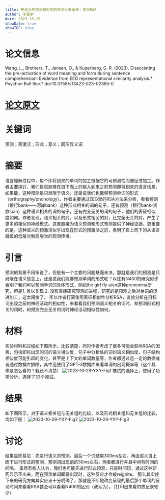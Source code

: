 ```yaml
---
title: 把语义的预测和形式的预测分离出来：使用RSA 
author: 羊星宇
date: 2023-10-29
showDate: true
showTOC: true
---
```

# 论文信息
Wang, L., Brothers, T., Jensen, O., & Kuperberg, G. R. (2023). Dissociating the pre-activation of word meaning and form during sentence comprehension: Evidence from EEG representational similarity analysis.* Psychon Bull Rev.* doi:10.3758/s13423-023-02385-0
# [论文原文](../Source_Files/2023-10-29-YXY.pdf)
# 关键词
预测；预激活；形式；意义；同形异义词
# 摘要
语言理解过程中，每个即将到来的单词的加工根据它的可预测性而被促进加工。作者主要探讨，我们是否能够在自下而上的输入到来之前预测即将到来的语言信息，如果能，这种预测是只局限于语义，还是说我们也能够预测单词的形式（orthography/phonology）。作者主要通过EEG里的RSA方法来分析，看看预测（银行bank——河岸bank）这种形式相关的词的句子，还有预测（银行bank-贷款loan）这种语义相关的词的句子，还有完全无关的词的句子，他们的表征相似度如何。作者发现，语义相关的对，以及形式相关的对，比完全无关的对，产生了更多的相似的神经模式。这就直接为语义预测和形式预测提供了神经证据。更重要的是，这种语义的预激活似乎出现在形式的预激活之前，表明了自上而下的从语言层级的低层次到高层次的预测传播。
# 引言
预测的背景不用多说了，但是有一个主要的问题悬而未决，那就是我们的预测是只局限在语义信息上，还是说我们能够预测单词的形式呢？以往有N400的研究似乎表明了我们可以预测单词的具体形式，例如the girl fly a/an这种prenomina研究，但是1. 难以复现 2. 没有直接研究预测的进程，研究的是预测之后对单词的促进加工，这太间接了。
所以作者打算使用表征相似性分析RSA，直接分析在目标词出现之前的神经活动的相似性，来看看我们预测语义相关的词时、和预测形式相关的词时，和预测完全无关的词时神经活动相似性如何。
# 材料
实验材料和过程如下图所示，比较清楚，同时作者考虑了很多可能会影响RSA的因素，包括即将出现的词的语义相似度，句子中分析处的词的语义相似度，句子结构相似度可能引起的变化，甚至是上下文的单词数量等，作者都通过选一定的数据或者通过数据库排除，其中还使用了GPT-3数据库来看单词的出现概率等（这个具体是怎么看的？我还不清楚）
![2023-10-29-YXY-Fig1](../Supporting_Information/2023-10-29-YXY-Fig1.png)
被试的选择上，使用了功率分析，选择了33个被试。
# 结果
如下图所示，对于语义相关组与无关组的比较，以及形式相关组和无关组的比较，均如下图：
![2023-10-29-YXY-Fig2](../Supporting_Information/2023-10-29-YXY-Fig2.png)
![2023-10-29-YXY-Fig3](../Supporting_Information/2023-10-29-YXY-Fig3.png)
# 讨论
结果显而易见：先进行语义的预测，最后一个词结束300ms左右，再由语义自上而下进行形式的预测，预测词出现前的50ms左右，两者都进行并且中间有时间的间隔。
虽然有些人认为，我们也可能先进行形式预测，只是时间短，通过这种研究显示不出来，而在预测单词即将出现时，这种反应才会被reignite。
那么其实接下来的研究方向其实应该十分明确了，那就是不断地改变呈现的最后那个单词的呈现时间来看看RSA甚至可以看看N400的区别（我认为）。（打印出来看的故记录较少）
